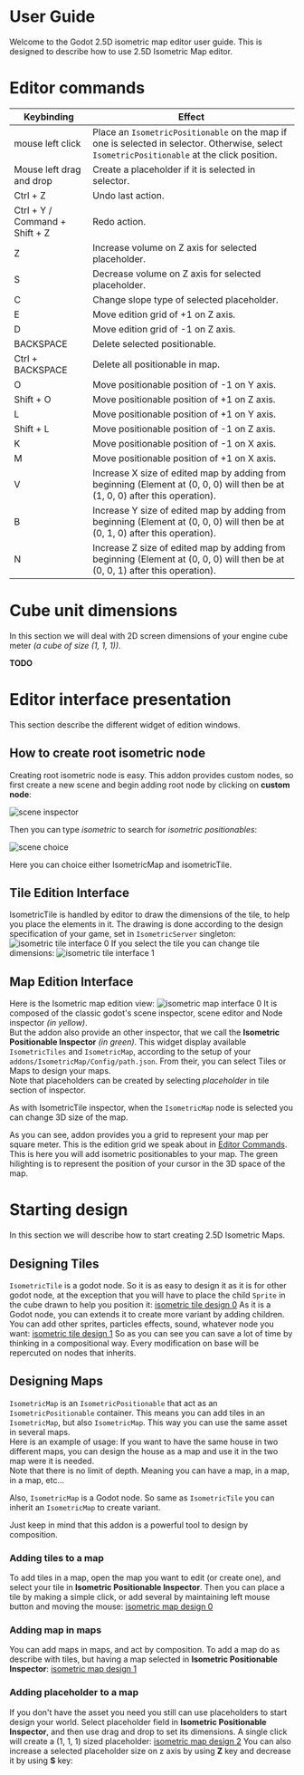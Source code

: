 # User Guide

Welcome to the Godot 2.5D isometric map editor user guide. This is designed to describe how to use 2.5D Isometric Map
editor.

# Editor commands

| Keybinding                     | Effect                                                                                                                                       |
|--------------------------------|----------------------------------------------------------------------------------------------------------------------------------------------|
| mouse left click               | Place an `IsometricPositionable` on the map if one is selected in selector. Otherwise, select `IsometricPositionable` at the click position. |
| Mouse left drag and drop       | Create a placeholder if it is selected in selector.                                                                                          |
| Ctrl + Z                       | Undo last action.                                                                                                                            |
| Ctrl + Y / Command + Shift + Z | Redo action.                                                                                                                                 |
| Z                              | Increase volume on Z axis for selected placeholder.                                                                                          |
| S                              | Decrease volume on Z axis for selected placeholder.                                                                                          |
| C                              | Change slope type of selected placeholder.                                                                                                   |
| E                              | Move edition grid of +1 on Z axis.                                                                                                           |
| D                              | Move edition grid of -1 on Z axis.                                                                                                           |
| BACKSPACE                      | Delete selected positionable.                                                                                                                |
| Ctrl + BACKSPACE               | Delete all positionable in map.                                                                                                              |
| O                              | Move positionable position of -1 on Y axis.                                                                                                  |
| Shift + O                      | Move positionable position of +1 on Z axis.                                                                                                  |
| L                              | Move positionable position of +1 on Y axis.                                                                                                  |
| Shift + L                      | Move positionable position of -1 on Z axis.                                                                                                  |
| K                              | Move positionable position of -1 on X axis.                                                                                                  |
| M                              | Move positionable position of +1 on X axis.                                                                                                  |
| V                              | Increase X size of edited map by adding from beginning (Element at (0, 0, 0) will then be at (1, 0, 0) after this operation).                |
| B                              | Increase Y size of edited map by adding from beginning (Element at (0, 0, 0) will then be at (0, 1, 0) after this operation).                |
| N                              | Increase Z size of edited map by adding from beginning (Element at (0, 0, 0) will then be at (0, 0, 1) after this operation).                |

# Cube unit dimensions

In this section we will deal with 2D screen dimensions of your engine cube meter *(a cube of size (1, 1, 1))*.

**TODO**

# Editor interface presentation

This section describe the different widget of edition windows.

## How to create root isometric node

Creating root isometric node is easy. This addon provides custom nodes, so first create a new scene and begin adding
root node by clicking on **custom node**:

![scene inspector]

Then you can type *isometric* to search for *isometric positionables*:

![scene choice]

Here you can choice either IsometricMap and isometricTile.

## Tile Edition Interface

IsometricTile is handled by editor to draw the dimensions of the tile, to help you place the elements in it.
The drawing is done according to the design specification of your game, set in `IsometricServer` singleton:
![isometric tile interface 0]
If you select the tile you can change tile dimensions:
![isometric tile interface 1]

## Map Edition Interface

Here is the Isometric map edition view:
![isometric map interface 0]
It is composed of the classic godot's scene inspector, scene editor and Node inspector *(in yellow)*.  
But the addon also provide an other inspector, that we call the **Isometric Positionable Inspector** *(in green)*.
This widget display available `IsometricTiles` and `IsometricMap`, according to the setup of your
`addons/IsometricMap/Config/path.json`. From their, you can select Tiles or Maps to design your maps.  
Note that placeholders can be created by selecting *placeholder* in tile section
of inspector.

As with IsometricTile inspector, when the `IsometricMap` node is selected you can change 3D size of the map.

As you can see, addon provides you a grid to represent your map per square meter. This is the edition grid we speak
about in [Editor Commands](#editor-commands). This is here you will add isometric positionables to your map. The green
hilighting is to represent the position of your cursor in the 3D space of the map.

# Starting design

In this section we will describe how to start creating 2.5D Isometric Maps.

## Designing Tiles

`IsometricTile` is a godot node. So it is as easy to design it as it is for other godot node, at the exception that you
will have to place the child `Sprite` in the cube drawn to help you position it:
[isometric tile design 0]
As it is a Godot node, you can extends it to create more variant by adding children. You can add other sprites,
particles effects, sound, whatever node you want:
[isometric tile design 1]
So as you can see you can save a lot of time by thinking in a compositional way. Every modification on base will be
repercuted on nodes that inherits.

## Designing Maps

`IsometricMap` is an `IsometricPositionable` that act as an `IsometricPositionable` container. This means you can add
tiles in an `IsometricMap`, but also `IsometricMap`. This way you can use the same asset in several maps.  
Here is an example of usage: If you want to have the same house in two different maps, you can design the house as a map
and use it in the two map were it is needed.  
Note that there is no limit of depth. Meaning you can have a map, in a map, in a map, etc...

Also, `IsometricMap` is a Godot node. So same as `IsometricTile` you can inherit an `IsometricMap` to create variant.

Just keep in mind that this addon is a powerful tool to design by composition.

### Adding tiles to a map

To add tiles in a map, open the map you want to edit (or create one), and select your tile in
**Isometric Positionable Inspector**. Then you can place a tile by making a simple click, or add several by maintaining
left mouse button and moving the mouse:
[isometric map design 0]

### Adding map in maps

You can add maps in maps, and act by composition. To add a map do as describe with tiles, but having a map selected in
**Isometric Positionable Inspector**:
[isometric map design 1]

### Adding placeholder to a map

If you don't have the asset you need you still can use placeholders to start design your world. Select placeholder field
in **Isometric Positionable Inspector**, and then use drag and drop to set its dimensions. A single click will create a
(1, 1, 1) sized placeholder:
[isometric map design 2]
You can also increase a selected placeholder size on z axis by using **Z** key and decrease it by using **S** key:



[scene inspector]: png/scene_inspector.png
[scene choice]: png/scene_choice.png
[isometric tile interface 0]: png/isometric_tile_interface_0.png
[isometric tile interface 1]: png/isometric_tile_interface_1.png
[isometric map interface 0]: png/isometric_map_interface_0.png
[isometric tile design 0]: gif/isometric_tile_design_0.gif
[isometric tile design 1]: gif/isometric_tile_design_1.gif
[isometric map design 0]: gif/isometric_map_design_0.gif
[isometric map design 1]: gif/isometric_map_design_1.gif
[isometric map design 2]: gif/isometric_map_design_2.gif